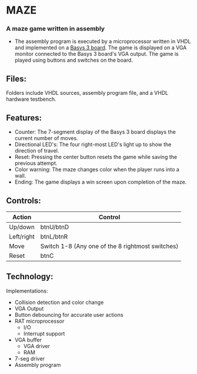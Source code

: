 MAZE
=========

### A maze game written in assembly 

- The assembly program is executed by a microprocessor written in VHDL and implemented on a [Basys 3 board](https://www.xilinx.com/products/boards-and-kits/1-54wqge.html).
The game is displayed on a VGA monitor connected to the Basys 3 board's VGA output. 
The game is played using buttons and switches on the board. 

## Files:

Folders include VHDL sources, assembly program file, and a VHDL hardware testbench. 

## Features:

- Counter: The 7-segment display of the Basys 3 board displays the current number of moves.
- Directional LED's: The four right-most LED's light up to show the direction of travel.
- Reset: Pressing the center button resets the game while saving the previous attempt.
- Color warning: The maze changes color when the player runs into a wall.
- Ending: The game displays a win screen upon completion of the maze.


## Controls:

Action | Control
------ | -----------
Up/down | btnU/btnD
Left/right | btnL/btnR
Move | Switch 1-8 (Any one of the 8 rightmost switches)
Reset | btnC


## Technology:

Implementations:

 - Collision detection and color change
 - VGA Output
 - Button debouncing for accurate user actions
 - RAT microprocessor     
    - I/O 
    - Interrupt support
 - VGA buffer
    - VGA driver
    - RAM 
 - 7-seg driver
 - Assembly program
